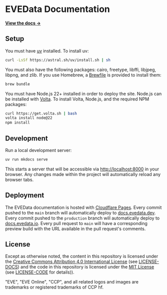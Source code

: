 # EVEData Documentation

**[View the docs →](https://docs.evedata.io)**

## Setup

You must have [uv](https://docs.astral.sh/uv/) installed. To install uv:

```sh
curl -LsSf https://astral.sh/uv/install.sh | sh
```

You must also have the following packages: cairo, freetype, libffi, libjpeg, libpng, and zlib. If you use Homebrew, a [Brewfile](https://github.com/corvinvale/evedata-guide/blob/main/Brewfile) is provided to install them:

```sh
brew bundle
```

You must have Node.js 22+ installed in order to deploy the site. Node.js can be installed with [Volta](https://volta.sh/). To install Volta, Node.js, and the required NPM packages:

```sh
curl https://get.volta.sh | bash
volta install node@22
npm install
```

## Development

Run a local development server:

```sh
uv run mkdocs serve
```

This starts a server that will be accessible via <http://localhost:8000> in your browser. Any changes made within the project will automatically reload any browser tabs.

## Deployment

The EVEData documentation is hosted with [Cloudflare Pages](https://pages.cloudflare.com/). Every commit pushed to the `main` branch will automatically deploy to [docs.evedata.dev](https://docs.evedata.dev). Every commit pushed to the `production` branch will automatically deploy to [docs.evedata.io](https://docs.evedata.io). Every pull request to `main` will have a corresponding preview build with the URL available in the pull request's comments.

## License

Except as otherwise noted, the content in this repository is licensed under the [Creative Commons Attribution 4.0 International License](https://creativecommons.org/licenses/by/4.0/legalcode) (see [LICENSE-DOCS](https://github.com/corvinvale/evedata-guide/blob/main/LICENSE)) and the code in this repository is licensed under the [MIT License](https://opensource.org/licenses/MIT) (see [LICENSE-CODE](https://github.com/corvinvale/evedata-guide/blob/main/LICENSE-CODE) for details)).

"EVE", "EVE Online", "CCP", and all related logos and images are trademarks or registered trademarks of CCP hf.
